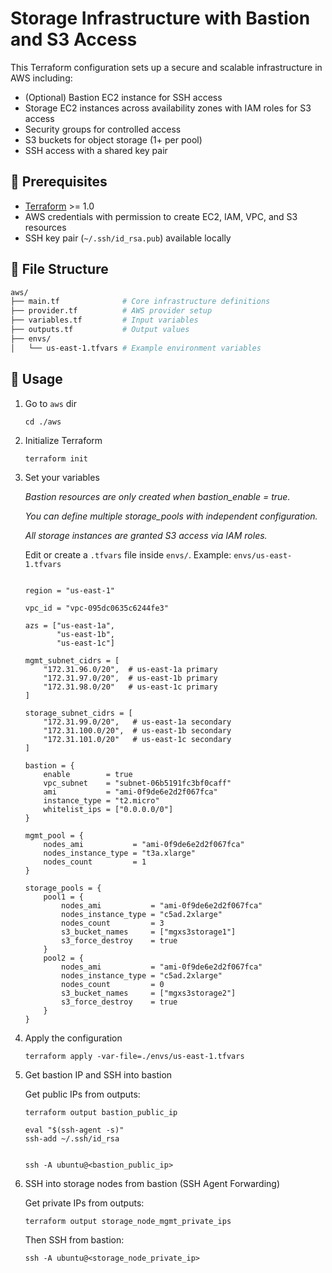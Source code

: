 # Storage Infrastructure with Bastion and S3 Access

This Terraform configuration sets up a secure and scalable infrastructure in AWS including:

- (Optional) Bastion EC2 instance for SSH access
- Storage EC2 instances across availability zones with IAM roles for S3 access
- Security groups for controlled access
- S3 buckets for object storage (1+ per pool)
- SSH access with a shared key pair

## 🔧 Prerequisites

- [Terraform](https://developer.hashicorp.com/terraform/downloads) >= 1.0
- AWS credentials with permission to create EC2, IAM, VPC, and S3 resources
- SSH key pair (`~/.ssh/id_rsa.pub`) available locally

## 📁 File Structure


```bash
aws/
├── main.tf              # Core infrastructure definitions
├── provider.tf          # AWS provider setup
├── variables.tf         # Input variables
├── outputs.tf           # Output values
├── envs/
│   └── us-east-1.tfvars # Example environment variables

```

## 🚀 Usage

1. Go to `aws` dir

    ```
    cd ./aws
    ```

2. Initialize Terraform

    ```
    terraform init
    ```

3. Set your variables

    *Bastion resources are only created when bastion_enable = true.*

    *You can define multiple storage_pools with independent configuration.*

    *All storage instances are granted S3 access via IAM roles.*

    Edit or create a `.tfvars` file inside `envs/`. Example: `envs/us-east-1.tfvars`

    ```

    region = "us-east-1"

    vpc_id = "vpc-095dc0635c6244fe3"

    azs = ["us-east-1a", 
           "us-east-1b", 
           "us-east-1c"]

    mgmt_subnet_cidrs = [
        "172.31.96.0/20",  # us-east-1a primary
        "172.31.97.0/20",  # us-east-1b primary
        "172.31.98.0/20"   # us-east-1c primary
    ]

    storage_subnet_cidrs = [
        "172.31.99.0/20",   # us-east-1a secondary
        "172.31.100.0/20",  # us-east-1b secondary
        "172.31.101.0/20"   # us-east-1c secondary
    ]

    bastion = {
        enable        = true
        vpc_subnet    = "subnet-06b5191fc3bf0caff"
        ami           = "ami-0f9de6e2d2f067fca"
        instance_type = "t2.micro"
        whitelist_ips = ["0.0.0.0/0"]
    }

    mgmt_pool = {
        nodes_ami           = "ami-0f9de6e2d2f067fca"
        nodes_instance_type = "t3a.xlarge"
        nodes_count         = 1
    }

    storage_pools = {
        pool1 = {
            nodes_ami           = "ami-0f9de6e2d2f067fca"
            nodes_instance_type = "c5ad.2xlarge"
            nodes_count         = 3
            s3_bucket_names     = ["mgxs3storage1"]
            s3_force_destroy    = true
        }
        pool2 = {
            nodes_ami           = "ami-0f9de6e2d2f067fca"
            nodes_instance_type = "c5ad.2xlarge"
            nodes_count         = 0
            s3_bucket_names     = ["mgxs3storage2"]
            s3_force_destroy    = true
        }
    }

    ```

4. Apply the configuration

    ```
    terraform apply -var-file=./envs/us-east-1.tfvars
    ```

5. Get bastion IP and SSH into bastion

    Get public IPs from outputs:

    ```
    terraform output bastion_public_ip
    ```

    ```
    eval "$(ssh-agent -s)"
    ssh-add ~/.ssh/id_rsa


    ssh -A ubuntu@<bastion_public_ip>
    ```

6. SSH into storage nodes from bastion (SSH Agent Forwarding)

    Get private IPs from outputs:

    ```
    terraform output storage_node_mgmt_private_ips
    ```

    Then SSH from bastion:

    ```
    ssh -A ubuntu@<storage_node_private_ip>
    ```
